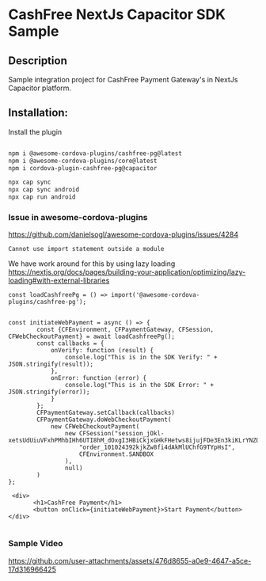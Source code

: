 # CashFree NextJs Capacitor SDK Sample


## **Description**

Sample integration project for CashFree Payment Gateway's in NextJs Capacitor platform.


## Installation:
Install the plugin

```bash

npm i @awesome-cordova-plugins/cashfree-pg@latest
npm i @awesome-cordova-plugins/core@latest
npm i cordova-plugin-cashfree-pg@capacitor

npx cap sync 
npx cap sync android
npx cap run android

```

### Issue in awesome-cordova-plugins
https://github.com/danielsogl/awesome-cordova-plugins/issues/4284
 
``Cannot use import statement outside a module``

We have work around for this by using lazy loading
https://nextjs.org/docs/pages/building-your-application/optimizing/lazy-loading#with-external-libraries

```
const loadCashfreePg = () => import('@awesome-cordova-plugins/cashfree-pg');


const initiateWebPayment = async () => {
        const {CFEnvironment, CFPaymentGateway, CFSession, CFWebCheckoutPayment} = await loadCashfreePg();
        const callbacks = {
            onVerify: function (result) {
                console.log("This is in the SDK Verify: " + JSON.stringify(result));
            },
            onError: function (error) {
                console.log("This is in the SDK Error: " + JSON.stringify(error));
            }
        };
        CFPaymentGateway.setCallback(callbacks)
        CFPaymentGateway.doWebCheckoutPayment(
            new CFWebCheckoutPayment(
                new CFSession("session_jOkl-xetsUdUiuVFxhPMhbIHh6UTI8hM_dOxgI3HBiCkjxGHkFHetws8ijujFDe3En3kiKLrYNZQEODPkr62bpS3kb7zufM1b5FzVnEncSFy",
                    "order_101024392kjkZw8fi4dAkMlUChfG9TYpHsI",
                    CFEnvironment.SANDBOX
                ),
                null)
        )
};

 <div>
       <h1>CashFree Payment</h1>
       <button onClick={initiateWebPayment}>Start Payment</button>
</div>


```

### Sample Video
https://github.com/user-attachments/assets/476d8655-a0e9-4647-a5ce-17d316966425

